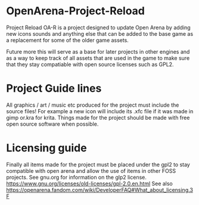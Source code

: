 # OpenArena-Project-Reload

Project Reload OA-R is a project designed to update Open Arena 
by adding new icons sounds and anything else that can be added to the base game as a 
replacement for some of the older game assets.

Future more this will serve as a base for later projects in other engines and 
as a way to keep track of all assets that are used in the game to make sure that they stay
compatiable with open source licenses such as GPL2.

# Project Guide lines
 All graphics / art / music etc produced for the project must include the source files!
 For example a new icon will include its .xfc file if it was made in gimp or.kra for krita.
 Things made for the project should be made with free open source software when possible.
 
# Licensing guide 
 Finally all items made for the project must be placed under the gpl2 to stay compatible
 with open arena and allow the use of items in other FOSS projects.
 See gnu.org for information on the glp2 license.
 https://www.gnu.org/licenses/old-licenses/gpl-2.0.en.html
 See also https://openarena.fandom.com/wiki/DeveloperFAQ#What_about_licensing.3F
